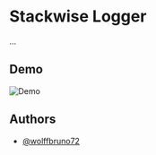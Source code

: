 # Stackwise Logger

...

## Demo
![Demo](https://im3.ezgif.com/tmp/ezgif-3-716494c6a6.gif)

## Authors

- [@wolffbruno72](https://twitter.com/brunowolffv)

